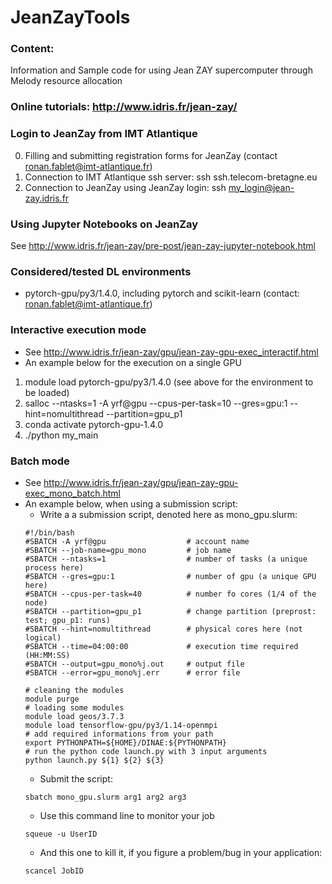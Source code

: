 # JeanZayTools

### Content:
Information and Sample code for using Jean ZAY supercomputer through Melody resource allocation

### Online tutorials: http://www.idris.fr/jean-zay/

### Login to JeanZay from IMT Atlantique
0. Filling and submitting registration forms for JeanZay (contact ronan.fablet@imt-atlantique.fr)
1. Connection to IMT Atlantique ssh server: ssh ssh.telecom-bretagne.eu
2. Connection to JeanZay using JeanZay login: ssh my_login@jean-zay.idris.fr

### Using Jupyter Notebooks on JeanZay
See http://www.idris.fr/jean-zay/pre-post/jean-zay-jupyter-notebook.html

### Considered/tested DL environments
- pytorch-gpu/py3/1.4.0, including pytorch and scikit-learn (contact: ronan.fablet@imt-atlantique.fr)

### Interactive execution mode 
- See http://www.idris.fr/jean-zay/gpu/jean-zay-gpu-exec_interactif.html
- An example below for the execution on a single GPU
1. module load pytorch-gpu/py3/1.4.0 (see above for the environment to be loaded)
2. salloc --ntasks=1 -A yrf@gpu --cpus-per-task=10 --gres=gpu:1 --hint=nomultithread --partition=gpu_p1
3. conda activate pytorch-gpu-1.4.0
4. ./python my_main

### Batch mode
- See http://www.idris.fr/jean-zay/gpu/jean-zay-gpu-exec_mono_batch.html
- An example below, when using a submission script:
  * Write a a submission script, denoted here as mono_gpu.slurm:
  ```
  #!/bin/bash
  #SBATCH -A yrf@gpu                  # account name
  #SBATCH --job-name=gpu_mono         # job name
  #SBATCH --ntasks=1                  # number of tasks (a unique process here)
  #SBATCH --gres=gpu:1                # number of gpu (a unique GPU here)
  #SBATCH --cpus-per-task=40          # number fo cores (1/4 of the node)
  #SBATCH --partition=gpu_p1          # change partition (preprost: test; gpu_p1: runs)
  #SBATCH --hint=nomultithread        # physical cores here (not logical)
  #SBATCH --time=04:00:00             # execution time required (HH:MM:SS)
  #SBATCH --output=gpu_mono%j.out     # output file
  #SBATCH --error=gpu_mono%j.err      # error file

  # cleaning the modules
  module purge
  # loading some modules
  module load geos/3.7.3
  module load tensorflow-gpu/py3/1.14-openmpi
  # add required informations from your path
  export PYTHONPATH=${HOME}/DINAE:${PYTHONPATH}
  # run the python code launch.py with 3 input arguments
  python launch.py ${1} ${2} ${3}
  ```
  * Submit the script:
  ```
  sbatch mono_gpu.slurm arg1 arg2 arg3
  ```
  * Use this command line to monitor your job 
  ```
  squeue -u UserID
  ```
  * And this one to kill it, if you figure a problem/bug in your application:
  ```
  scancel JobID
  ```
